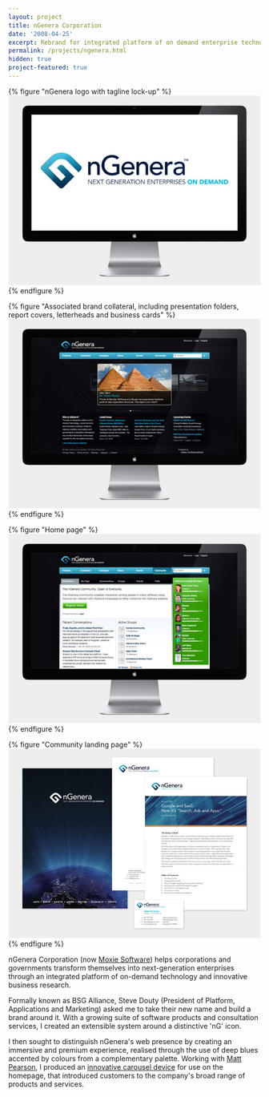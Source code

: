 ```yaml
---
layout: project
title: nGenera Corporation
date: '2008-04-25'
excerpt: Rebrand for integrated platform of on demand enterprise technology.
permalink: /projects/ngenera.html
hidden: true
project-featured: true
---
```

{% figure "nGenera logo with tagline lock-up" %}
![](/assets/images/projects/ngenera/0.jpg)
{% endfigure %}

{% figure "Associated brand collateral, including presentation folders, report covers, letterheads and business cards" %}
![](/assets/images/projects/ngenera/1.jpg)
{% endfigure %}

{% figure "Home page" %}
![](/assets/images/projects/ngenera/2.jpg)
{% endfigure %}

{% figure "Community landing page" %}
![](/assets/images/projects/ngenera/3.jpg)
{% endfigure %}

nGenera Corporation (now [Moxie Software][1]) helps corporations and governments transform themselves into next-generation enterprises through an integrated platform of on-demand technology and innovative business research.

Formally known as BSG Alliance, Steve Douty (President of Platform, Applications and Marketing) asked me to take their new name and build a brand around it. With a growing suite of software products and consultation services, I created an extensible system around a distinctive 'nG' icon.

I then sought to distinguish nGenera's web presence by creating an immersive and premium experience, realised through the use of deep blues accented by colours from a complementary palette. Working with [Matt Pearson][2], I produced an [innovative carousel device][3] for use on the homepage, that introduced customers to the company's broad range of products and services.

[1]: http://www.moxiesoft.com/
[2]: http://zenbullets.com/
[3]: http://zenbullets.com/actionscripter/blog/?p=144
